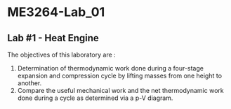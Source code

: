 # ME3264-Lab_01

## Lab #1 - Heat Engine

The objectives of this laboratory are :

1. Determination of thermodynamic work done during a four-stage expansion and compression cycle by lifting masses from one height to another.
2. Compare the useful mechanical work and the net thermodynamic work done during a cycle as determined via a p-V diagram.
